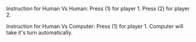 
Instruction for Human Vs Human:
Press (1) for player 1.
Press (2) for player 2.

Instruction for Human Vs Computer:
Press (1) for player 1.
Computer will take it's turn automatically.